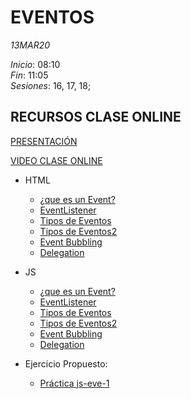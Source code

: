# **EVENTOS**

_13MAR20_

_Inicio_: 08:10  
_Fin_: 11:05  
_Sesiones_: 16, 17, 18;



## **RECURSOS CLASE ONLINE**

[PRESENTACIÓN](https://slides.com/kzurro/eventos)

[VIDEO CLASE ONLINE](https://youtu.be/hFfXcCPWt0A)

- HTML

  - [¿que es un Event?](ejemplosEventos1.html)
  - [EventListener](ejemplosEventos2.html)
  - [Tipos de Eventos](ejemplosEventos3.html)
  - [Tipos de Eventos2](cuadroVerde.html)
  - [Event Bubbling](ejemplosEventos4.html)
  - [Delegation](ejemplosEventos5.html)

- JS

  - [¿que es un Event?](./js/ejemplosEventos1.js)
  - [EventListener](./js/ejemplosEventos2.js)
  - [Tipos de Eventos](./js/ejemplosEventos3.js)
  - [Tipos de Eventos2](./js/cuadroVerde.js)
  - [Event Bubbling](./js/ejemplosEventos4.js)
  - [Delegation](./js/ejemplosEventos5.js)

- Ejercicio Propuesto:
  - [Práctica js-eve-1](http://hijosdelspectrum.blogspot.com/2017/11/javascript-eventos.html)
